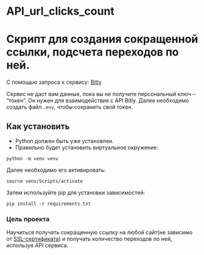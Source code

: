 # API_url_clicks_count

# Скрипт для создания сокращенной ссылки, подсчета переходов по ней.
С помощью запроса к сервису: [Bitly](https://api-ssl.bitly.com)

Сервис не даст вам данные, пока вы не получите персональный ключ – “токен”. Он нужен для взаимодействия с API Bitly. Далее необходимо создать файл `.env`, чтобы сохранить свой токен.

## Как установить
* Python должен быть уже установлен. 
* Правильно будет установить виртуальное окружение:
``` 
python -m venv venv 
```
Далее необходимо его активировать:
```
source venv/Scripts/activate 
```
Затем используйте pip для установки зависимостей:
```
pip install -r requirements.txt 
```

### Цель проекта
Научиться получать сокращенную ссылку на любой сайт(не зависимо от [SSL-сертификата](https://ru.wikipedia.org/wiki/SSL)) и получать количество переходов по ней, используя API сервиса.
